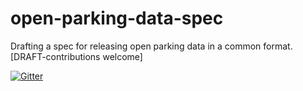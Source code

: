 # open-parking-data-spec
Drafting a spec for releasing open parking data in a common format. [DRAFT-contributions welcome]

[![Gitter](https://badges.gitter.im/laurenancona/open-parking-data-spec.svg)](https://gitter.im/laurenancona/open-parking-data-spec?utm_source=badge&utm_medium=badge&utm_campaign=pr-badge)

